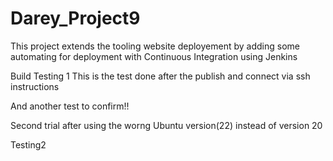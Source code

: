 # Darey_Project9
This project extends the tooling website deployement by adding some automating for deployment with Continuous Integration using Jenkins

Build Testing 1
This is the test done after the publish and connect via ssh instructions 

And another test to confirm!!

Second trial after using the worng Ubuntu version(22) instead of version 20

Testing2
